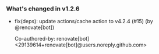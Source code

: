 ### What's changed in v1.2.6

* fix(deps): update actions/cache action to v4.2.4 (#15) (by @renovate[bot])

  Co-authored-by: renovate[bot] <29139614+renovate[bot]@users.noreply.github.com>
